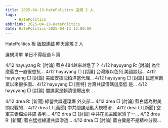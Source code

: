 ```yaml
---
title: 2025-04-13-HatePolitics 違規 2 人
tags:
    - HatePolitics
abbrlink: 2025-04-13-HatePolitics
date: HatePolitics-2025-04-13 12:00:00
---
```

HatePolitics 板 [板規連結](https://www.ptt.cc/bbs/HatePolitics/M.1617115262.A.D60.html)
昨天違規 2 人
<!-- more -->

違規清單
單日不得超過 5 篇

4/12 hayuyang R: [討論] 藍白484越來越急了？
4/12 hayuyang R: [討論] 為什麼藍白一直很想抗…
4/12 hayuyang □ [討論] 台灣跟以色列 美國談起…
4/12 hayuyang □ [討論] 美國安插沈柏洋當代理…
4/12 hayuyang □ [討論] 民進黨創黨以來很多國…
4/12 hayuyang □ [黑特] 台灣共諜價碼這麼低 是…
4/12 hayuyang □ [討論] 間諜案是賴清德爆出來 …

4/12 drea R: [新聞] 綠營共諜連環爆 外交部…
4/12 drea □ [討論] 藍白認為對美關稅戰的…
4/12 drea □ [舊聞] 中共間諜活動大規模滲…
4/12 drea □ [新聞] 空軍夫妻檔淪共諜 各判…
4/12 drea □ [討論] 中共在民主國家派了一…
4/12 drea R: [新聞] 藍白猛批綠遭共諜滲透…
4/12 drea □ [討論] 藍白糞是不是精神分裂…